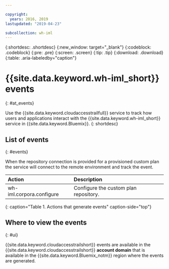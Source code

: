 ```yaml
---

copyright:
  years: 2016, 2019
lastupdated: "2019-04-23"

subcollection: wh-iml
---
```


{:shortdesc: .shortdesc}
{:new_window: target="_blank"}
{:codeblock: .codeblock}
{:pre: .pre}
{:screen: .screen}
{:tip: .tip}
{:download: .download}
{:table: .aria-labeledby="caption"}

<!-- Name your file `at-events.md` and include it in the Reference nav group in your toc file. -->

# {{site.data.keyword.wh-iml_short}} events
{: #at_events}

Use the {{site.data.keyword.cloudaccesstrailfull}} service to track how users and applications interact with the {{site.data.keyword.wh-iml_short}} service in {{site.data.keyword.Bluemix}}.
{: shortdesc}

## List of events
{: #events}

<!-- Make sure you introduce the table with a detailed description that immediately precedes it. For example, see https://cloud.ibm.com/docs/services/cloud-activity-tracker/services?topic=cloud-activity-tracker-cf. -->
When the repository connection is provided for a provisioned custom plan the service will connect to the remote environment and track the event.

| Action | Description |
|:-----------------|:-----------------|
| wh-iml.corpora.configure | Configure the custom plan repository. |

{: caption="Table 1. Actions that generate events" caption-side="top"}

## Where to view the events
{: #ui}

{{site.data.keyword.cloudaccesstrailshort}} events are available in the {{site.data.keyword.cloudaccesstrailshort}} **account domain** that is available in the {{site.data.keyword.Bluemix_notm}} region where the events are generated.
